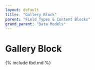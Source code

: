 ```yaml
---
layout: default
title:  "Gallery Block"
parent: "Field Types & Content Blocks"
grand_parent: "Data Models"
---
```


# Gallery Block

{% include tbd.md %}
